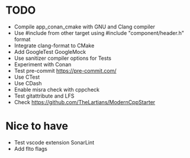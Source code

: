 # TODO

- Compile app_conan_cmake with GNU and Clang compiler
- Use #include from other target using #include "component/header.h" format
- Integrate clang-format to CMake
- Add GoogleTest GoogleMock
- Use sanitizer compiler options for Tests
- Experiment with Conan
- Test pre-commit https://pre-commit.com/
- Use CTest
- Use CDash
- Enable misra check with cppcheck
- Test gitattribute and LFS
- Check https://github.com/TheLartians/ModernCppStarter

# Nice to have

- Test vscode extension SonarLint
- Add flto flags
